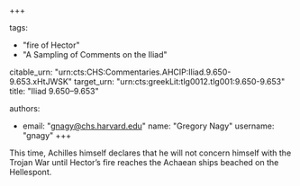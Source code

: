 +++

tags:
- "fire of Hector"
- "A Sampling of Comments on the Iliad"

citable_urn: "urn:cts:CHS:Commentaries.AHCIP:Iliad.9.650-9.653.xHtJWSK"
target_urn: "urn:cts:greekLit:tlg0012.tlg001:9.650-9.653"
title: "Iliad 9.650–9.653"

authors:
- email: "gnagy@chs.harvard.edu"
  name: "Gregory Nagy"
  username: "gnagy"
+++

<p>This time, Achilles himself declares that he will not concern himself with the Trojan War until Hector’s fire reaches the Achaean ships beached on the Hellespont.   </p>
